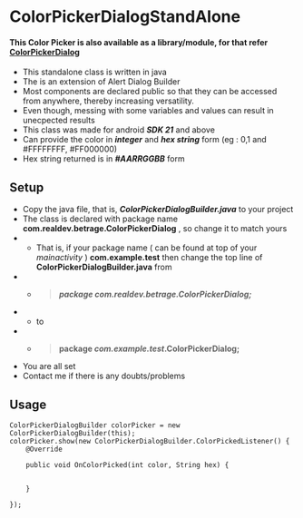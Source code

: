 # ColorPickerDialogStandAlone

#### This Color Picker is also available as a library/module, for that refer [ColorPickerDialog](https://github.com/RealDev05/ColorPickerDialog.git)

- This standalone class is written in java
- The is an extension of Alert Dialog Builder
- Most components are declared public so that they can be accessed from anywhere, thereby increasing versatility.
- Even though, messing with some variables and values can result in unecpected results
- This class was made for android ***SDK 21*** and above
- Can provide the color in ***integer*** and ***hex string*** form (eg : 0,1 and #FFFFFFFF, #FF000000)
- Hex string returned is in ***#AARRGGBB*** form 

## Setup
- Copy the java file, that is, ***ColorPickerDialogBuilder.java*** to your project
- The class is declared with package name **com.realdev.betrage.ColorPickerDialog** , so change it to match yours
- - That is, if your package name ( can be found at top of your *mainactivity* ) **com.example.test** then change the top line of **ColorPickerDialogBuilder.java** from 
- - > ***package com.realdev.betrage.ColorPickerDialog;*** 
- - to 
- - > **package _com.example.test_.ColorPickerDialog;**
- You are all set
- Contact me if there is any doubts/problems
## Usage
```
ColorPickerDialogBuilder colorPicker = new ColorPickerDialogBuilder(this);
colorPicker.show(new ColorPickerDialogBuilder.ColorPickedListener() {
    @Override
    
    public void OnColorPicked(int color, String hex) {
            
            
    }
    
});
```
